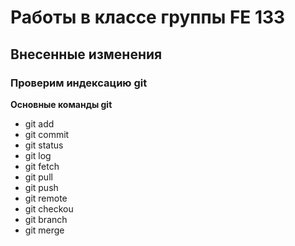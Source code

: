 # Работы в классе группы FE 133
## Внесенные изменения
### Проверим индексацию git


**Основные команды git**
- git add
- git commit
- git status
- git log
- git fetch
- git pull
- git push
- git remote
- git checkou
- git branch
- git merge